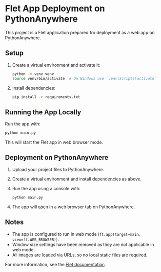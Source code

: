 # Flet App Deployment on PythonAnywhere

This project is a Flet application prepared for deployment as a web app on PythonAnywhere.

## Setup

1. Create a virtual environment and activate it:
   ```bash
   python -m venv venv
   source venv/bin/activate  # On Windows use `venv\Scripts\activate`
   ```

2. Install dependencies:
   ```bash
   pip install -r requirements.txt
   ```

## Running the App Locally

Run the app with:
```bash
python main.py
```
This will start the Flet app in web browser mode.

## Deployment on PythonAnywhere

1. Upload your project files to PythonAnywhere.

2. Create a virtual environment and install dependencies as above.

3. Run the app using a console with:
   ```bash
   python main.py
   ```

4. The app will open in a web browser tab on PythonAnywhere.

## Notes

- The app is configured to run in web mode (`ft.app(target=main, view=ft.WEB_BROWSER)`).
- Window size settings have been removed as they are not applicable in web mode.
- All images are loaded via URLs, so no local static files are required.

For more information, see the [Flet documentation](https://flet.dev/docs/).
